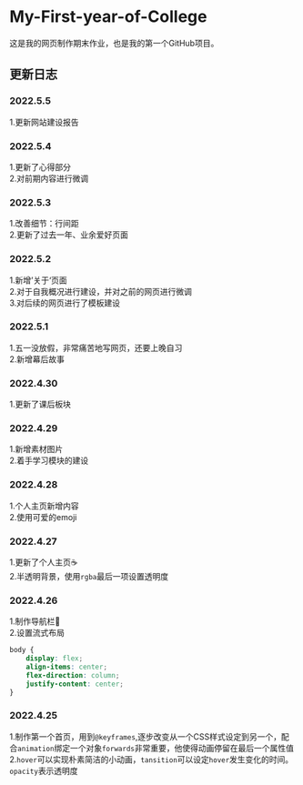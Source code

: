 # My-First-year-of-College

这是我的网页制作期末作业，也是我的第一个GitHub项目。

## 更新日志

### 2022.5.5

1.更新网站建设报告

### 2022.5.4

1.更新了心得部分  
2.对前期内容进行微调

### 2022.5.3

1.改善细节：行间距  
2.更新了过去一年、业余爱好页面

### 2022.5.2

1.新增’关于‘页面  
2.对于自我概况进行建设，并对之前的网页进行微调  
3.对后续的网页进行了模板建设

### 2022.5.1

1.五一没放假，非常痛苦地写网页，还要上晚自习  
2.新增幕后故事

### 2022.4.30

1.更新了课后板块

### 2022.4.29

1.新增素材图片  
2.着手学习模块的建设

### 2022.4.28

1.个人主页新增内容  
2.使用可爱的emoji

### 2022.4.27

1.更新了个人主页☕  
2.半透明背景，使用`rgba`最后一项设置透明度

### 2022.4.26

1.制作导航栏💬  
2.设置流式布局

```css
body {
    display: flex;
    align-items: center;
    flex-direction: column;
    justify-content: center;
}
```

### 2022.4.25

1.制作第一个首页，用到`@keyframes`,逐步改变从一个CSS样式设定到另一个，配合`animation`绑定一个对象`forwards`非常重要，他使得动画停留在最后一个属性值  
2.`hover`可以实现朴素简洁的小动画，`tansition`可以设定`hover`发生变化的时间。 `opacity`表示透明度 
